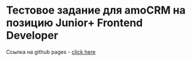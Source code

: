 # Тестовое задание для amoCRM на позицию Junior+ Frontend Developer

Ссылка на github pages - [click here](https://septemberonfire.github.io/amoCRM-test/)